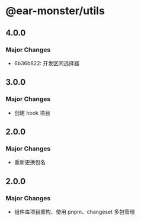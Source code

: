 # @ear-monster/utils

## 4.0.0

### Major Changes

-   6b36b822: 开发区间选择器

## 3.0.0

### Major Changes

-   创建 hook 项目

## 2.0.0

### Major Changes

-   重新更换包名

## 2.0.0

### Major Changes

-   组件库项目重构、使用 pnpm、changeset 多包管理
